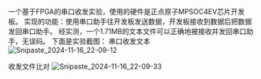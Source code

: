 一个基于FPGA的串口收发实验，使用的硬件是正点原子MPSOC4EV芯片开发板。
实现的功能：使用串口助手往开发板发送数据，开发板接收到数据后把数据发回串口助手。
经实测，一个1.71MB的文本文件可以正确地被接收并发回串口助手，无误码。
下面是实验截图：
串口收发文本
![Snipaste_2024-11-16_22-09-12](https://github.com/user-attachments/assets/4d115060-18f8-4460-8451-a15269a54c70)

收发文件比对
![Snipaste_2024-11-16_22-09-33](https://github.com/user-attachments/assets/b275ba78-a28f-49de-8645-3a0098fe7be6)
